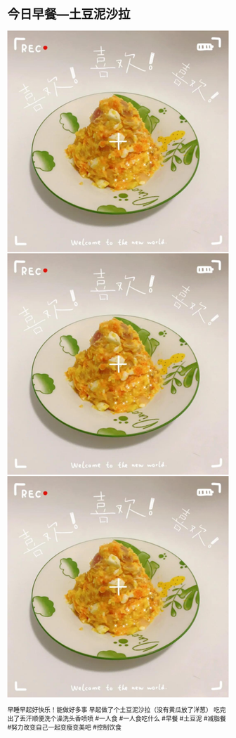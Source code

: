 # 今日早餐—土豆泥沙拉

![](img/3d0ee97a-9f50-4c86-ae5d-9684182d54c3.jpg)
![](img/d01e91eb-1ce5-4ba5-bac6-fd229dd352cc.jpg)
![](img/4be71b3a-d783-4393-af55-e8124da0d67d.jpg)

早睡早起好快乐！能做好多事
早起做了个土豆泥沙拉（没有黄瓜放了洋葱）
吃完出了丢汗顺便洗个澡洗头香喷喷
#一人食
#一人食吃什么
#早餐
#土豆泥
#减脂餐
#努力改变自己一起变瘦变美吧
#控制饮食